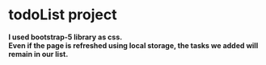 # todoList project

**I used bootstrap-5 library as css.** <br>
**Even if the page is refreshed using local storage, the tasks we added will remain in our list.**

